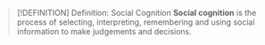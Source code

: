 >[!DEFINITION] Definition: Social Cognition
>**Social cognition** is the process of selecting, interpreting, remembering and using social information to make judgements and decisions.